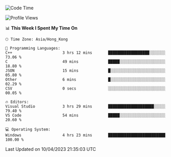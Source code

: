 <!--START_SECTION:waka-->
![Code Time](http://img.shields.io/badge/Code%20Time-45%20hrs%2049%20mins-blue)

![Profile Views](http://img.shields.io/badge/Profile%20Views-1-blue)

📊 **This Week I Spent My Time On** 

```text
🕑︎ Time Zone: Asia/Hong_Kong

💬 Programming Languages: 
C++                      3 hrs 12 mins       ██████████████████░░░░░░░   73.06 % 
C                        49 mins             █████░░░░░░░░░░░░░░░░░░░░   18.80 % 
JSON                     15 mins             █░░░░░░░░░░░░░░░░░░░░░░░░   05.80 % 
Other                    6 mins              █░░░░░░░░░░░░░░░░░░░░░░░░   02.29 % 
CSV                      0 secs              ░░░░░░░░░░░░░░░░░░░░░░░░░   00.05 % 

🔥 Editors: 
Visual Studio            3 hrs 29 mins       ████████████████████░░░░░   79.40 % 
VS Code                  54 mins             █████░░░░░░░░░░░░░░░░░░░░   20.60 % 

💻 Operating System: 
Windows                  4 hrs 23 mins       █████████████████████████   100.00 % 
```


 Last Updated on 10/04/2023 21:35:03 UTC
<!--END_SECTION:waka-->
